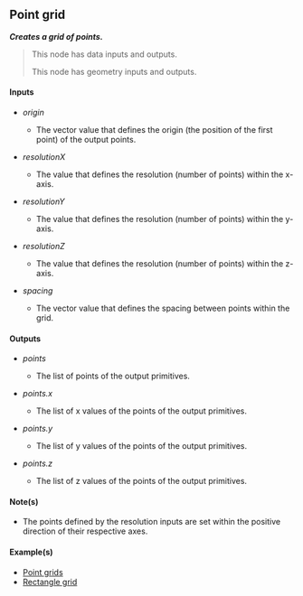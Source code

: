 ## Point grid

**_Creates a grid of points._**

> This node has data inputs and outputs.
>
> This node has geometry inputs and outputs.


#### Inputs

* _origin_

  * The vector value that defines the origin (the position of the first point) of the output points.

* _resolutionX_

  * The value that defines the resolution (number of points) within the x-axis.

* _resolutionY_

  * The value that defines the resolution (number of points) within the y-axis.

* _resolutionZ_

  * The value that defines the resolution (number of points) within the z-axis.

* _spacing_

  * The vector value that defines the spacing between points within the grid.


#### Outputs

* _points_

  * The list of points of the output primitives.

* _points.x_

  * The list of x values of the points of the output primitives.

* _points.y_

  * The list of y values of the points of the output primitives.

* _points.z_

  * The list of z values of the points of the output primitives.


#### Note(s)



* The points defined by the resolution inputs are set within the positive direction of their respective axes.


#### Example(s)



* <a href="https://creator.trimble.com/graph?assetURI=whp:5866ad6e-2308-4113-b199-d6d875b7a175&version=latest" target="_blank">Point grids</a>
* <a href="https://creator.trimble.com/graph?assetURI=whp:a6e51888-ac0a-41e9-8660-31e752841386&version=latest" target="_blank">Rectangle grid</a>
